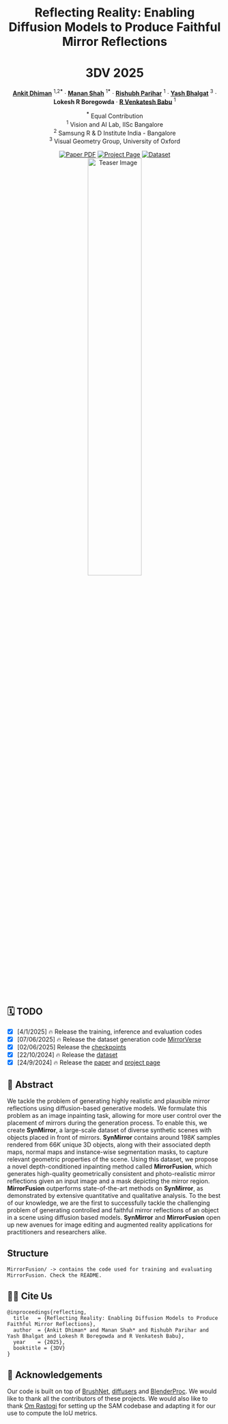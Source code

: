 <div align="center">

<h1>Reflecting Reality: Enabling Diffusion Models to Produce Faithful Mirror Reflections</h1>
<h1>3DV 2025</h1>

<p align="center">
    <a href="https://www.linkedin.com/in/ankit-dhiman-46109a174/" target="_blank"><strong>Ankit Dhiman</strong></a> <sup>1,2<b>*</b></sup>
    ·
    <a href="https://cs-mshah.github.io/" target="_blank"><strong>Manan Shah</strong></a> <sup>1<b>*</b></sup>
    ·
    <a href="https://rishubhpar.github.io/" target="_blank"><strong>Rishubh Parihar</strong></a> <sup>1</sup>
    ·
    <a href="https://yashbhalgat.github.io/" target="_blank"><strong>Yash Bhalgat</strong></a> <sup>3</sup>
    ·
    <strong>Lokesh R Boregowda</strong>
    ·
    <a href="https://cds.iisc.ac.in/faculty/venky/" target="_blank"><strong>R Venkatesh Babu</strong></a> <sup>1</sup>
</p>
<p align="center" style="padding-top: 0px;">
    <sup><b>*</b></sup> Equal Contribution
    <br>
    <sup>1</sup> Vision and AI Lab, IISc Bangalore
    <br>
    <sup>2</sup> Samsung R & D Institute India - Bangalore
    <br>
    <sup>3</sup> Visual Geometry Group, University of Oxford
    <br>
</p>

<a href="https://arxiv.org/abs/2409.14677">
<img src='https://img.shields.io/badge/arxiv-Reflecting Reality-red' alt='Paper PDF'></a>
<a href="https://val.cds.iisc.ac.in/reflecting-reality.github.io/">
<img src='https://img.shields.io/badge/Project-Website-green' alt='Project Page'></a>
<a href="https://huggingface.co/datasets/cs-mshah/SynMirror">
<img src='https://img.shields.io/badge/Dataset-HuggingFace-blue' alt='Dataset'></a>
<br>
<img src='assets/teaser.jpg' alt='Teaser Image'  height='50%' width='50%'>

</div>

## 🗓️ TODO
- [X] [4/1/2025] 🔥 Release the training, inference and evaluation codes
- [X] [07/06/2025] 🔥 Release the dataset generation code [MirrorVerse](https://github.com/val-iisc/MirrorVerse)
- [x] [02/06/2025] Release the [checkpoints](https://github.com/val-iisc/Reflecting-Reality/tree/main/MirrorFusion#-checkpoint-details)
- [X] [22/10/2024] 🔥 Release the [dataset](https://huggingface.co/datasets/cs-mshah/SynMirror)
- [X] [24/9/2024] 🔥 Release the [paper](https://arxiv.org/abs/2409.14677) and [project page](https://val.cds.iisc.ac.in/reflecting-reality.github.io/)

## 📖 Abstract

We tackle the problem of generating highly realistic and plausible mirror reflections using diffusion-based generative models. We formulate this problem as an image inpainting task, allowing for more user control over the placement of mirrors during the generation process. To enable this, we create **SynMirror**, a large-scale dataset of diverse synthetic scenes with objects placed in front of mirrors. **SynMirror** contains around $198K$ samples rendered from $66K$ unique 3D objects, along with their associated depth maps, normal maps and instance-wise segmentation masks, to capture relevant geometric properties of the scene. Using this dataset, we propose a novel depth-conditioned inpainting method called **MirrorFusion**, which generates high-quality geometrically consistent and photo-realistic mirror reflections given an input image and a mask depicting the mirror region. **MirrorFusion** outperforms state-of-the-art methods on **SynMirror**, as demonstrated by extensive quantitative and qualitative analysis. To the best of our knowledge, we are the first to successfully tackle the challenging problem of generating controlled and faithful mirror reflections of an object in a scene using diffusion based models. **SynMirror** and **MirrorFusion** open up new avenues for image editing and augmented reality applications for practitioners and researchers alike.

## Structure

```
MirrorFusion/ -> contains the code used for training and evaluating MirrorFusion. Check the README.
```

## 🤝🏼 Cite Us

```
@inproceedings{reflecting,
  title   = {Reflecting Reality: Enabling Diffusion Models to Produce Faithful Mirror Reflections},
  author  = {Ankit Dhiman* and Manan Shah* and Rishubh Parihar and Yash Bhalgat and Lokesh R Boregowda and R Venkatesh Babu},
  year    = {2025},
  booktitle = {3DV}
}
```

## 💖 Acknowledgements

Our code is built on top of [BrushNet](https://github.com/TencentARC/BrushNet), [diffusers](https://github.com/huggingface/diffusers) and [BlenderProc](https://github.com/DLR-RM/BlenderProc). We would like to thank all the contributors of these projects. We would also like to thank [Om Rastogi](https://github.com/omrastogi) for setting up the SAM codebase and adapting it for our use to compute the IoU metrics.
